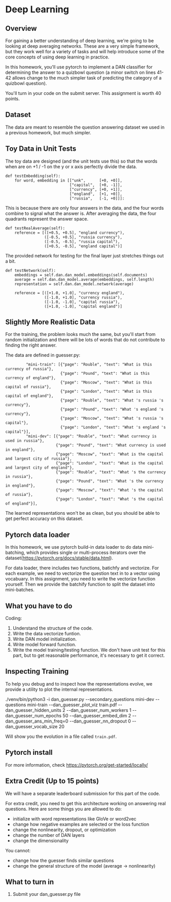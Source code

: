 Deep Learning 
=

Overview
--------

For gaining a better understanding of deep learning, we're going to be
looking at deep averaging networks.  These are a very simple
framework, but they work well for a variety of tasks and will help
introduce some of the core concepts of using deep learning in
practice.

In this homework, you'll use pytorch to implement a DAN classifier for determining the answer to a quizbowl question (a minor switch on lines 41-42 allows change to the much simpler task of predicting the category of a quizbowl question). 

You'll turn in your code on the submit server. This assignment is worth 40 points.

Dataset
----------------

The data are meant to resemble the question answering dataset we used in a previous homework, but much simpler.

Toy Data in Unit Tests
-----------------

The toy data are designed (and the unit tests use this) so that the words when
are on +1 / -1 on the y or x axis perfectly divide the data.

    def testEmbedding(self):
        for word, embedding in [["unk",      [+0, +0]],
                                ["capital",  [+0, -1]],
                                ["currency", [+0, +1]],
                                ["england",  [+1, +0]],
                                ["russia",   [-1, +0]]]:

This is because there are only four answers in the data, and the four words combine to signal what the answer is.  After averaging the data, the four quadrants represent the answer space.

    def testRealAverage(self):       
        reference = [([+0.5, +0.5], "england currency"),
                     ([-0.5, +0.5], "russia currency"),                     
                     ([-0.5, -0.5], "russia capital"),
                     ([+0.5, -0.5], "england capital")]

The provided network for testing for the final layer just stretches things out a bit.

    def testNetwork(self):
        embeddings = self.dan.dan_model.embeddings(self.documents)
        average = self.dan.dan_model.average(embeddings, self.length)
        representation = self.dan.dan_model.network(average)

        reference = [([+1.0, +1.0], "currency england"),
                     ([-1.0, +1.0], "currency russia"),                     
                     ([-1.0, -1.0], "capital russia"),
                     ([+1.0, -1.0], "capital england")]

Slightly More Realistic Data
-------------------

For the training, the problem looks much the same, but you'll start from
random initialization and there will be lots of words that do not contribute
to finding the right answer.

The data are defined in guesser.py:

             "mini-train": [{"page": "Rouble", "text": "What is this currency of russia"},
                            {"page": "Pound", "text": "What is this currency of england"},
                            {"page": "Moscow", "text": "What is this capital of russia"},
                            {"page": "London", "text": "What is this capital of england"},
                            {"page": "Rouble", "text": "What 's russia 's currency"},
                            {"page": "Pound", "text": "What 's england 's currency"},
                            {"page": "Moscow", "text": "What 's russia 's capital"},
                            {"page": "London", "text": "What 's england 's capital"}],
             "mini-dev": [{"page": "Rouble", "text": "What currency is used in russia"},
                          {"page": "Pound", "text": "What currency is used in england"},
                          {"page": "Moscow", "text": "What is the capital and largest city of russia"},
                          {"page": "London", "text": "What is the capital and largest city of england"},
                          {"page": "Rouble", "text": "What 's the currency in russia"},
                          {"page": "Pound", "text": "What 's the currency in england"},
                          {"page": "Moscow", "text": "What 's the capital of russia"},
                          {"page": "London", "text": "What 's the capital of england"}],

The learned representations won't be as clean, but you should be able to get
perfect accuracy on this dataset.

Pytorch data loader
----------------

In this homework, we use pytorch build-in data loader to do data
mini-batching, which provides single or multi-process iterators over the
dataset(https://pytorch.org/docs/stable/data.html).

For data loader, there includes two functions, batichfy and vectorize. For
each example, we need to vectorize the question text in to a vector using
vocabuary. In this assignment, you need to write the vectorize function
yourself. Then we provide the batchify function to split the dataset into
mini-batches.


What you have to do
----------------

Coding:
1. Understand the structure of the code.
2. Write the data vectorize funtion.
3. Write DAN model initialization. 
4. Write model forward function.
5. Write the model training/testing function. We don't have unit test for this part, but to get reasonable performance, it's necessary to get it correct.

Inspecting Training
--------------------

To help you debug and to inspect how the representations evolve, we provide a
utility to plot the internal representations.

  ./venv/bin/python3 -i dan_guesser.py --secondary_questions mini-dev --questions mini-train --dan_guesser_plot_viz train.pdf --dan_guesser_hidden_units 2 --dan_guesser_num_workers 1 --dan_guesser_num_epochs 50 --dan_guesser_embed_dim 2 --dan_guesser_ans_min_freq=0 --dan_guesser_nn_dropout 0 --dan_guesser_vocab_size 20

Will show you the evolution in a file called ``train.pdf``.

Pytorch install
----------------
For more information, check
https://pytorch.org/get-started/locally/

Extra Credit (Up to 15 points)
----------------

We will have a separate leaderboard submission for this part of the code.  

For extra credit, you need to get this architecture working on answering real questions.  Here are some things you are allowed to do:

 * initialize with word representations like GloVe or word2vec
 * change how negative examples are selected or the loss function
 * change the nonlinearity, dropout, or optimization
 * change the number of DAN layers
 * change the dimensionality

You cannot:

 * change how the guesser finds similar questions
 * change the general structure of the model (average -> nonlinearity)


What to turn in 
----------------

1. Submit your dan_guesser.py file
